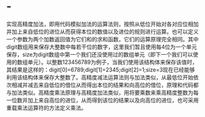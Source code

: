 # -
实现高精度加法，即用代码模拟加法的运算法则，按照从低位开始对各对应位相加并加上来自低位的进位从而获得本位的数值以及进位的规则进行运算。也可以定义一个参数为两个加数返回值为它们和的求和函数，它们的运算原理完全相同。其中digit数组用来保存大整数中每若干位的数字，这里我们暂且使用每4位为一个单元保存，size为digit数组中第一个我们还没使用过的数组单元（即下一个我们可以使用的数组单元）。以整数123456789为例子，当我们使用该结构体来保存该值时，其结果是这样的：digit[0]=6789;digit[1]=2345;digit[2]=1;size=3现在已经能够利用该结构体来保存大整数了。高精度减法运算法则与加法类似，从最低位开始依次相减并减去来自低位的借位从而得出本位的结果和向高位的借位，原理和代码都与加法类似。高精度乘法原理与高精度加法类似，用将要乘数来乘高精度整数为每一位数并加上来自高位的进位，从而得到该位的结果以及向高位的进位，也可采用重载乘法运算符的方法定义乘法。
